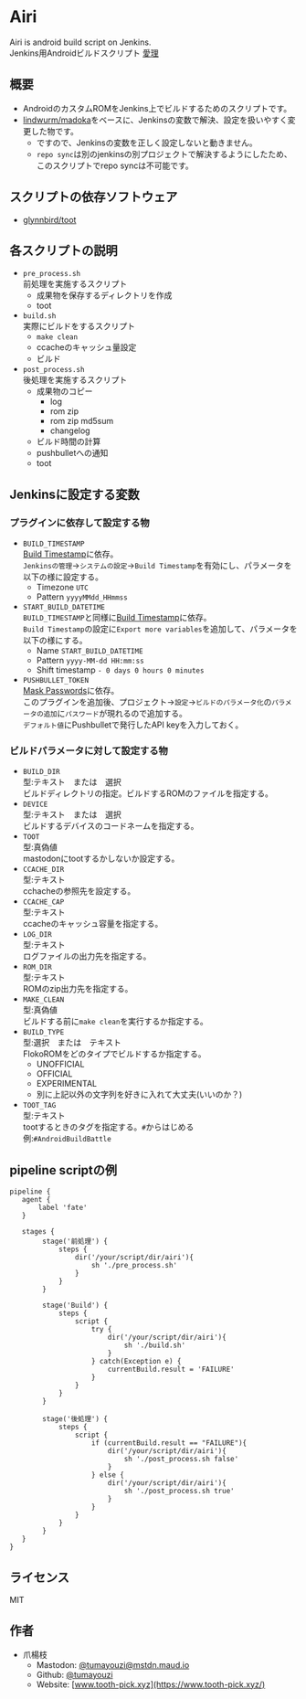 # Airi

Airi is android build script on Jenkins.  
Jenkins用Androidビルドスクリプト [愛理](http://palette.clearrave.co.jp/product/mashiro/chara_airi.html)


## 概要

- AndroidのカスタムROMをJenkins上でビルドするためのスクリプトです。
- [lindwurm/madoka](https://github.com/lindwurm/madoka)をベースに、Jenkinsの変数で解決、設定を扱いやすく変更した物です。
    - ですので、Jenkinsの変数を正しく設定しないと動きません。
    - `repo sync`は別のjenkinsの別プロジェクトで解決するようにしたため、このスクリプトでrepo syncは不可能です。

## スクリプトの依存ソフトウェア

- [glynnbird/toot](https://github.com/glynnbird/toot)

## 各スクリプトの説明

 - `pre_process.sh`  
    前処理を実施するスクリプト
    - 成果物を保存するディレクトリを作成  
    - toot
 - `build.sh`  
    実際にビルドをするスクリプト
    - `make clean`
    - ccacheのキャッシュ量設定
    - ビルド
 - `post_process.sh`  
    後処理を実施するスクリプト
    - 成果物のコピー
        - log
        - rom zip
        - rom zip md5sum
        - changelog
    - ビルド時間の計算
    - pushbulletへの通知
    - toot

## Jenkinsに設定する変数

### プラグインに依存して設定する物

- `BUILD_TIMESTAMP`  
    [Build Timestamp](https://plugins.jenkins.io/build-timestamp/)に依存。  
    `Jenkinsの管理`→`システムの設定`→`Build Timestamp`を有効にし、パラメータを以下の様に設定する。
    - Timezone `UTC`
    - Pattern `yyyyMMdd_HHmmss`
- `START_BUILD_DATETIME`  
    `BUILD_TIMESTAMP`と同様に[Build Timestamp](https://plugins.jenkins.io/build-timestamp/)に依存。  
    `Build Timestamp`の設定に`Export more variables`を追加して、パラメータを以下の様にする。
    - Name `START_BUILD_DATETIME`
    - Pattern `yyyy-MM-dd HH:mm:ss`
    - Shift timestamp `- 0 days 0 hours 0 minutes`
- `PUSHBULLET_TOKEN`  
    [Mask Passwords](https://plugins.jenkins.io/mask-passwords/)に依存。  
    このプラグインを追加後、プロジェクト→`設定`→`ビルドのパラメータ化`の`パラメータの追加`に`パスワード`が現れるので追加する。  
    `デフォルト値`にPushbulletで発行したAPI keyを入力しておく。


### ビルドパラメータに対して設定する物

- `BUILD_DIR`  
    型:テキスト　または　選択  
    ビルドディレクトリの指定。ビルドするROMのファイルを指定する。  
- `DEVICE`  
    型:テキスト　または　選択  
    ビルドするデバイスのコードネームを指定する。
- `TOOT`   
    型:真偽値  
    mastodonにtootするかしないか設定する。
- `CCACHE_DIR`  
    型:テキスト  
    cchacheの参照先を設定する。
- `CCACHE_CAP`  
    型:テキスト  
    ccacheのキャッシュ容量を指定する。
- `LOG_DIR`  
    型:テキスト  
    ログファイルの出力先を指定する。
- `ROM_DIR`  
    型:テキスト  
    ROMのzip出力先を指定する。
- `MAKE_CLEAN`  
    型:真偽値  
    ビルドする前に`make clean`を実行するか指定する。
- `BUILD_TYPE`  
    型:選択　または　テキスト  
    FlokoROMをどのタイプでビルドするか指定する。
    - UNOFFICIAL
    - OFFICIAL
    - EXPERIMENTAL
    - 別に上記以外の文字列を好きに入れて大丈夫(いいのか？)
- `TOOT_TAG`  
    型:テキスト  
    tootするときのタグを指定する。`#`からはじめる  
    例:`#AndroidBuildBattle`

## pipeline scriptの例

```
pipeline {
   agent {
       label 'fate'
   }

   stages {
        stage('前処理') {
            steps {
                dir('/your/script/dir/airi'){
                    sh './pre_process.sh'
                }
            }
        }
        
        stage('Build') {
            steps {
                script {
                    try {
                        dir('/your/script/dir/airi'){
                            sh './build.sh'
                        }
                    } catch(Exception e) {
                        currentBuild.result = 'FAILURE'
                    }
                }
            }
        }
        
        stage('後処理') {
            steps {
                script {
                    if (currentBuild.result == "FAILURE"){
                        dir('/your/script/dir/airi'){
                            sh './post_process.sh false'
                        }
                    } else {
                        dir('/your/script/dir/airi'){
                            sh './post_process.sh true'
                        }
                    }
                }
            }
        }
   }
}
```

## ライセンス

MIT

## 作者

- 爪楊枝
    - Mastodon: [@tumayouzi@mstdn.maud.io](https://mstdn.maud.io/@tumayouzi)
    - Github: [@tumayouzi](https://github.com/tumayouzi)
    - Website: [www.tooth-pick.xyz](https://www.tooth-pick.xyz/)
